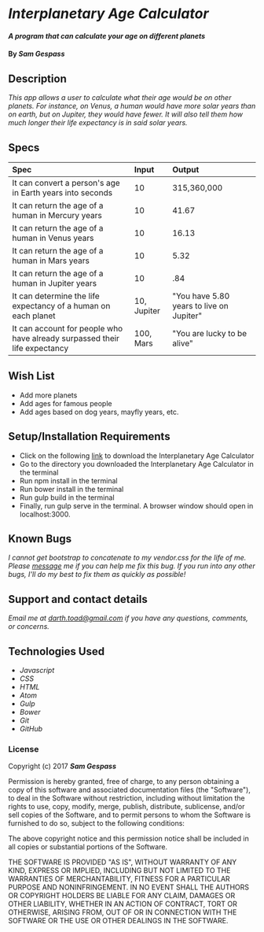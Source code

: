 # _Interplanetary Age Calculator_

#### _A program that can calculate your age on different planets_

#### By _**Sam Gespass**_

## Description

_This app allows a user to calculate what their age would be on other planets. For instance, on Venus, a human would have more solar years than on earth, but on Jupiter, they would have fewer. It will also tell them how much longer their life expectancy is in said solar years._

## Specs

| Spec | Input | Output |
| :-------------     | :------------- | :------------- |
| It can convert a person's age in Earth years into seconds | 10 | 315,360,000 |
| It can return the age of a human in Mercury years | 10 | 41.67 |
| It can return the age of a human in Venus years | 10 | 16.13 |
| It can return the age of a human in Mars years | 10 | 5.32 |
| It can return the age of a human in Jupiter years | 10 | .84 |
| It can determine the life expectancy of a human on each planet | 10, Jupiter | "You have 5.80 years to live on Jupiter" |
| It can account for people who have already surpassed their life expectancy | 100, Mars | "You are lucky to be alive" |

## Wish List
* Add more planets
* Add ages for famous people
* Add ages based on dog years, mayfly years, etc.

## Setup/Installation Requirements

* Click on the following [link](https://github.com/darthtoad/planet-age-project) to download the Interplanetary Age Calculator
* Go to the directory you downloaded the Interplanetary Age Calculator in the terminal
* Run npm install in the terminal
* Run bower install in the terminal
* Run gulp build in the terminal
* Finally, run gulp serve in the terminal. A browser window should open in localhost:3000.

## Known Bugs

_I cannot get bootstrap to concatenate to my vendor.css for the life of me. Please [message](mailto:darth.toad@gmail.com) me if you can help me fix this bug. If you run into any other bugs, I'll do my best to fix them as quickly as possible!_

## Support and contact details

_Email me at [darth.toad@gmail.com](mailto:darth.toad@gmail.com) if you have any questions, comments, or concerns._

## Technologies Used

* _Javascript_
* _CSS_
* _HTML_
* _Atom_
* _Gulp_
* _Bower_
* _Git_
* _GitHub_

### License

Copyright (c) 2017 ****_Sam Gespass_****

Permission is hereby granted, free of charge, to any person obtaining a copy of this software and associated documentation files (the "Software"), to deal in the Software without restriction, including without limitation the rights to use, copy, modify, merge, publish, distribute, sublicense, and/or sell copies of the Software, and to permit persons to whom the Software is furnished to do so, subject to the following conditions:

The above copyright notice and this permission notice shall be included in all copies or substantial portions of the Software.

THE SOFTWARE IS PROVIDED "AS IS", WITHOUT WARRANTY OF ANY KIND, EXPRESS OR IMPLIED, INCLUDING BUT NOT LIMITED TO THE WARRANTIES OF MERCHANTABILITY, FITNESS FOR A PARTICULAR PURPOSE AND NONINFRINGEMENT. IN NO EVENT SHALL THE AUTHORS OR COPYRIGHT HOLDERS BE LIABLE FOR ANY CLAIM, DAMAGES OR OTHER LIABILITY, WHETHER IN AN ACTION OF CONTRACT, TORT OR OTHERWISE, ARISING FROM, OUT OF OR IN CONNECTION WITH THE SOFTWARE OR THE USE OR OTHER DEALINGS IN THE SOFTWARE.
